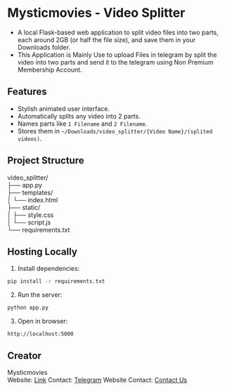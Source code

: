 # Mysticmovies - Video Splitter

- A local Flask-based web application to split video files into two parts, each around 2GB (or half the file size), and save them in your Downloads folder.
- This Application is Mainly Use to upload Files in telegram by split the video into two parts and send it to the telegram using Non Premium Membership Account.

## Features
- Stylish animated user interface.
- Automatically splits any video into 2 parts.
- Names parts like `1 Filename` and `2 Filename`.
- Stores them in `~/Downloads/video_splitter/{Video Name}/(splited videos)`.

## Project Structure
video_splitter/<br>
├── app.py<br>
├── templates/<br>
 │   └── index.html<br>
├── static/<br>
 │   ├── style.css<br>
 │   └── script.js<br>
└── requirements.txt<br>

## Hosting Locally
1. Install dependencies:
```bash
pip install -r requirements.txt
```

2. Run the server:
```bash
python app.py
```

3. Open in browser:
```
http://localhost:5000
```

## Creator
Mysticmovies  
Website: [Link](https://mysticmovies.site)
Contact: [Telegram](https://telegram.me/imrankhan95)
Website Contact: [Contact Us](https://mysticmovies.site/contact)
